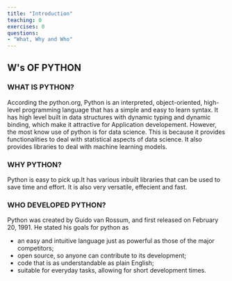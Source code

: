 ```yaml
---
title: "Introduction"
teaching: 0
exercises: 0
questions:
- "What, Why and Who"
---
```


## W's OF PYTHON

### WHAT IS PYTHON?

According the python.org, Python is an interpreted, object-oriented, high-level programming language that has a simple and easy to learn syntax. It has high level built in data structures with dynamic typing and dynamic binding, which make it attractive for Application developement. However, the most know use of python is for data science. This is because it provides functionalities to deal with statistical aspects of data science. It also provides libraries to deal with machine learning models. 

### WHY PYTHON?

Python is easy to pick up.It has various inbuilt libraries that can be used to save time and effort. It is also very versatile, effecient and fast.

### WHO DEVELOPED PYTHON?

Python was created by Guido van Rossum, and first released on February 20, 1991. He stated his goals for python as 
- an easy and intuitive language just as powerful as those of the major competitors;
- open source, so anyone can contribute to its development;
- code that is as understandable as plain English;
- suitable for everyday tasks, allowing for short development times.
